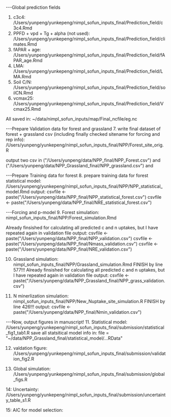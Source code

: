 ---Global prediction fields
1. c3c4: /Users/yunpeng/yunkepeng/nimpl_sofun_inputs_final/Prediction_field/c3c4.Rmd
2. PPFD + vpd + Tg + alpha (not used): /Users/yunpeng/yunkepeng/nimpl_sofun_inputs_final/Prediction_field/climates.Rmd
3. fAPAR + age: /Users/yunpeng/yunkepeng/nimpl_sofun_inputs_final/Prediction_field/fAPAR_age.Rmd
4. LMA: /Users/yunpeng/yunkepeng/nimpl_sofun_inputs_final/Prediction_field/LMA.Rmd
5. Soil C/N: /Users/yunpeng/yunkepeng/nimpl_sofun_inputs_final/Prediction_field/soilCN.Rmd
6. vcmax25: /Users/yunpeng/yunkepeng/nimpl_sofun_inputs_final/Prediction_field/Vcmax25.Rmd

All saved in: ~/data/nimpl_sofun_inputs/map/Final_ncfile/eg.nc

---Prepare Validation data for forest and grassland
7. write final dataset of forest + grassland csv (including finally checked sitename for forcing and rep info):
/Users/yunpeng/yunkepeng/nimpl_sofun_inputs_final/NPP/Forest_site_orig.R

output two csv in ("/Users/yunpeng/data/NPP_final/NPP_Forest.csv") and ("/Users/yunpeng/data/NPP_Grassland_final/NPP_grassland.csv") and 

---Prepare Training data for forest
8. prepare training data for forest statistical model: /Users/yunpeng/yunkepeng/nimpl_sofun_inputs_final/NPP/NPP_statistical_model.Rmd
output: 
csvfile <- paste("/Users/yunpeng/data/NPP_final/NPP_statistical_forest.csv")
csvfile <- paste("/Users/yunpeng/data/NPP_final/NRE_statistical_forest.csv")


---Forcing and p-model 
9. Forest simulation: nimpl_sofun_inputs_final/NPP/Forest_simulation.Rmd 

Already finsished for calculating all predicted c and n uptakes, but I have repeated again in validation file
output:
csvfile <- paste("/Users/yunpeng/data/NPP_final/NPP_validation.csv")
csvfile <- paste("/Users/yunpeng/data/NPP_final/Nmass_validation.csv")
csvfile <- paste("/Users/yunpeng/data/NPP_final/NRE_validation.csv")

10. Grassland simulation: nimpl_sofun_inputs_final/NPP/Grassland_simulation.Rmd 
FINISH by line 577!!!
Already finsished for calculating all predicted c and n uptakes, but I have repeated again in validation file
output:
csvfile <- paste("/Users/yunpeng/data/NPP_Grassland_final/NPP_grass_validation.csv")

11. N minerlization simulation: nimpl_sofun_inputs_final/NPP/New_Nuptake_site_simulation.R
FINISH by line 426!!!
output:
csvfile <- paste("/Users/yunpeng/data/NPP_final/Nmin_validation.csv")

---Now, output figures in manuscript!
11. Statistical model: /Users/yunpeng/yunkepeng/nimpl_sofun_inputs_final/submission/statistical_fig1_tab1.R
save all statsitical model info in: file = "~/data/NPP_Grassland_final/statistical_model/...RData"
	
12. valdation figure: /Users/yunpeng/yunkepeng/nimpl_sofun_inputs_final/submission/validation_fig2.R

13. Global simulation: /Users/yunpeng/yunkepeng/nimpl_sofun_inputs_final/submission/global_figs.R

14: Uncertainty: /Users/yunpeng/yunkepeng/nimpl_sofun_inputs_final/submission/uncertainty_table_s1.R

15: AIC for model selection: 

